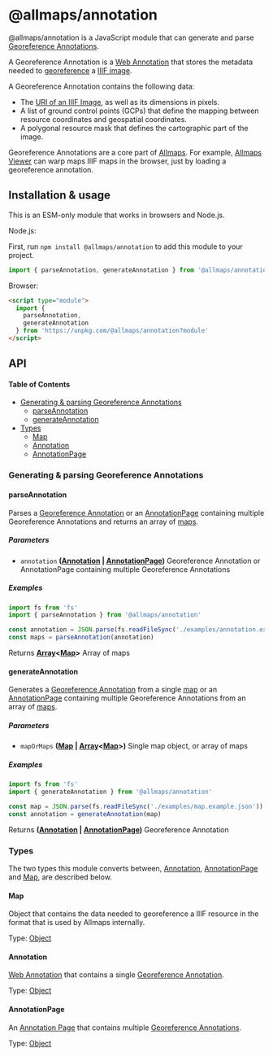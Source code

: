 # @allmaps/annotation

@allmaps/annotation is a JavaScript module that can generate and parse [Georeference Annotations](https://iiif.io/api/extension/georef/).

A Georeference Annotation is a [Web Annotation](https://www.w3.org/TR/annotation-model/) that stores the metadata needed to [georeference](https://en.wikipedia.org/wiki/Georeferencing) a [IIIF image](https://iiif.io/api/image/3.0/).

A Georeference Annotation contains the following data:

*   The [URI of an IIIF Image](https://iiif.io/api/image/3.0/#3-identifier), as well as its dimensions in pixels.
*   A list of ground control points (GCPs) that define the mapping between resource coordinates and geospatial coordinates.
*   A polygonal resource mask that defines the cartographic part of the image.

Georeference Annotations are a core part of [Allmaps](https://allmaps.org). For example, [Allmaps Viewer](https://viewer.allmaps.org/#data=data%3Atext%2Fx-url%2Chttps%3A%2F%2Fraw.githubusercontent.com%2Fallmaps%2Fannotation%2Fdevelop%2Fexamples%2Fannotation.example.json) can warp maps IIIF maps in the browser, just by loading a georeference annotation.

<!-- TODO: create Observable notebook that allows you to try out this module! -->

## Installation & usage

This is an ESM-only module that works in browsers and Node.js.

Node.js:

First, run `npm install @allmaps/annotation` to add this module to your project.

```js
import { parseAnnotation, generateAnnotation } from '@allmaps/annotation'
```

Browser:

```html
<script type="module">
  import {
    parseAnnotation,
    generateAnnotation
  } from 'https://unpkg.com/@allmaps/annotation?module'
</script>
```

## API

<!-- Generated by documentation.js. Update this documentation by updating the source code. -->

#### Table of Contents

*   [Generating & parsing Georeference Annotations](#generating--parsing-georeference-annotations)
    *   [parseAnnotation](#parseannotation)
    *   [generateAnnotation](#generateannotation)
*   [Types](#types)
    *   [Map](#map)
    *   [Annotation](#annotation)
    *   [AnnotationPage](#annotationpage)

### Generating & parsing Georeference Annotations



#### parseAnnotation

Parses a [Georeference Annotation](#annotation) or an [AnnotationPage](#annotationpage)
containing multiple Georeference Annotations and returns an array of [maps](#map).

##### Parameters

*   `annotation` **([Annotation](#annotation) | [AnnotationPage](#annotationpage))** Georeference Annotation or AnnotationPage containing multiple Georeference Annotations

##### Examples

```javascript
import fs from 'fs'
import { parseAnnotation } from '@allmaps/annotation'

const annotation = JSON.parse(fs.readFileSync('./examples/annotation.example.json'))
const maps = parseAnnotation(annotation)
```

Returns **[Array](https://developer.mozilla.org/docs/Web/JavaScript/Reference/Global_Objects/Array)<[Map](#map)>** Array of maps

#### generateAnnotation

Generates a [Georeference Annotation](#annotation) from a single [map](#map) or
an [AnnotationPage](#annotationpage) containing multiple Georeference Annotations from an array of [maps](#map).

##### Parameters

*   `mapOrMaps` **([Map](#map) | [Array](https://developer.mozilla.org/docs/Web/JavaScript/Reference/Global_Objects/Array)<[Map](#map)>)** Single map object, or array of maps

##### Examples

```javascript
import fs from 'fs'
import { generateAnnotation } from '@allmaps/annotation'

const map = JSON.parse(fs.readFileSync('./examples/map.example.json'))
const annotation = generateAnnotation(map)
```

Returns **([Annotation](#annotation) | [AnnotationPage](#annotationpage))** Georeference Annotation

### Types

The two types this module converts between, [Annotation](#annotation), [AnnotationPage](#annotationpage) and [Map](#map), are described below.

#### Map

Object that contains the data needed to georeference a IIIF resource in the format that is used by Allmaps internally.

Type: [Object](https://developer.mozilla.org/docs/Web/JavaScript/Reference/Global_Objects/Object)

#### Annotation

[Web Annotation](https://www.w3.org/TR/annotation-model/) that contains a single [Georeference Annotation](https://iiif.io/api/extension/georef/).

Type: [Object](https://developer.mozilla.org/docs/Web/JavaScript/Reference/Global_Objects/Object)

#### AnnotationPage

An [Annotation Page](https://www.w3.org/TR/annotation-model/#annotation-page) that contains multiple [Georeference Annotations](https://iiif.io/api/extension/georef/).

Type: [Object](https://developer.mozilla.org/docs/Web/JavaScript/Reference/Global_Objects/Object)
